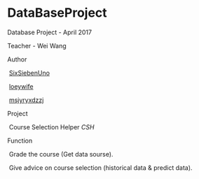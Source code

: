 # DataBaseProject



Database Project - April 2017



Teacher - Wei Wang

Author

​	[SixSiebenUno](https://github.com/SixSIebenUno) 

​	[loeywife](https://github.com/loeywife) 

​	[msjyryxdzzj](https://github.com/msjyryxdzzj) 



Project

​	Course Selection Helper $CSH$



Function

​	Grade the course (Get data sourse).

​	Give advice on course selection (historical data & predict data).

